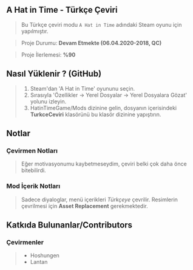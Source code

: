 ## A Hat in Time - Türkçe Çeviri
> Bu Türkçe çeviri modu ```A Hat in Time``` adındaki Steam oyunu için yapılmıştır.

> Proje Durumu: **Devam Etmekte (06.04.2020-2018, QC)**

> Proje İlerlemesi: **%90**

## Nasıl Yüklenir ? (GitHub)
> 1. Steam'dan 'A Hat in Time' oyununu seçin.
> 2. Sırasıyla 'Özellikler → Yerel Dosyalar → Yerel Dosyalara Gözat' yolunu izleyin.
> 3. HatinTimeGame/Mods dizinine gelin, dosyanın içerisindeki **TurkceCeviri** klasörünü bu klasör dizinine yapıştırın.

## Notlar
### Çevirmen Notları
> Eğer motivasyonumu kaybetmeseydim, çeviri belki çok daha önce bitebilirdi.

### Mod İçerik Notları
> Sadece diyaloglar, menü içerikleri *Türkçeye* çevrilir. Resimlerin çevrilmesi için **Asset Replacement** gerekmektedir.

## Katkıda Bulunanlar/Contributors
### Çevirmenler
> * Hoshungen
> * Lantan
